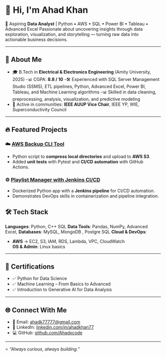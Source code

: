 # 👋 Hi, I'm Ahad Khan  

🚀 Aspiring **Data Analyst** | Python • AWS • SQL • Power BI • Tableau • Advanced Excel
Passionate about uncovering insights through data exploration, visualization, and storytelling — turning raw data into actionable business decisions.

---

## 💼 About Me  
- 🎓 B.Tech in **Electrical & Electronics Engineering** (Amity University, 2025)
-📊 CGPA: **8.8 / 10** 
-🛠️ Experienced with SQL Server Management Studio (SSMS), ETL pipelines, Python, Advanced Excel, Power BI, Tableau, and Machine Learning algorithms
-📊 Skilled in data cleaning, preprocessing, analysis, visualization, and predictive modeling
- 🤝 Active in communities: **IEEE AUUP Vice Chair**, IEEE YP, WIE, Superconductivity Council  

---

## 🔥 Featured Projects  

### ☁️ [AWS Backup CLI Tool](https://github.com/Ahadxcode/python-aws-backup-cli)  
- Python script to **compress local directories** and upload to **AWS S3**.  
- Added **unit tests** with Pytest and **CI/CD automation** with GitHub Actions.  

### ⚙️ [Playlist Manager with Jenkins CI/CD](https://github.com/Ahadxcode/Python-CLI-playlist-manager-with-Docker-Jenkins-CI-CD)  
- Dockerized Python app with a **Jenkins pipeline** for CI/CD automation.  
- Demonstrates DevOps skills in containerization and pipeline integration.  


## 🛠️ Tech Stack  

**Languages**: Python, C++  SQL
**Data Tools**: Pandas, NumPy, Advanced Excel, 
**Databases**: MySQL, MongoDB , Postgre SQL
**Cloud & DevOps**:  
- **AWS** → EC2, S3, IAM, RDS, Lambda, VPC, CloudWatch  
**OS & Admin**: Linux basics

---

## 📜 Certifications  
- ✅ Python for Data Science  
- ✅ Machine Learning – From Basics to Advanced  
- ✅ Introduction to Generative AI for Data Analysis 

---

## 🌐 Connect With Me  
- 📧 Email: [ahadk77777@gmail.com](mailto:ahadk77777@gmail.com)  
- 💼 LinkedIn: [linkedin.com/in/ahadkhan77](https://linkedin.com/in/ahadkhan77)  
- 💻 GitHub: [github.com/Ahadxcode](https://github.com/Ahadxcode)  

---

⭐ *“Always curious, always building.”*  

